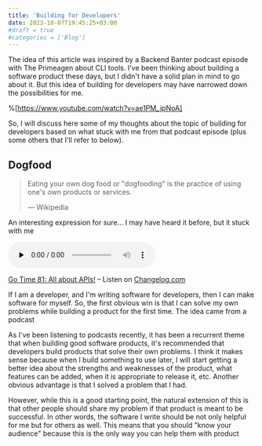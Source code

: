 ```yaml
---
title: 'Building for Developers'
date: 2023-10-07T19:45:25+03:00
#draft = true
#categories = ['Blog']
---
```


The idea of this article was inspired by a Backend Banter podcast episode with The Primeagen about CLI tools. I've been thinking about building a software product these days, but I didn't have a solid plan in mind to go about it. But this idea of building for developers may have narrowed down the possibilities for me.

%[https://www.youtube.com/watch?v=ae1PM_jpNoA] 

So, I will discuss here some of my thoughts about the topic of building for developers based on what stuck with me from that podcast episode (plus some others that I'll refer to below).

## Dogfood

> Eating your own dog food or "dogfooding" is the practice of using one's own products or services.
> 
> — Wikipedia

An interesting expression for sure... I may have heard it before, but it stuck with me

<audio data-theme="night" data-src="https://changelog.com/gotime/81/embed" src="https://op3.dev/e/https://cdn.changelog.com/uploads/gotime/81/go-time-81.mp3" preload="none" class="changelog-episode" controls></audio><p><a href="https://changelog.com/gotime/81">Go Time 81: All about APIs!</a> – Listen on <a href="https://changelog.com/">Changelog.com</a></p><script async src="//cdn.changelog.com/embed.js"></script>

If I am a developer, and I'm writing software for developers, then I can make software for myself. So, the first obvious win is that I can solve my own problems while building a product for the first time. The idea came from a podcast

As I've been listening to podcasts recently, it has been a recurrent theme that when building good software products, it's recommended that developers build products that solve their own problems. I think it makes sense because when I build something to use later, I will start getting a better idea about the strengths and weaknesses of the product, what features can be added, when it is appropriate to release it, etc. Another obvious advantage is that I solved a problem that I had.

However, while this is a good starting point, the natural extension of this is that other people should share my problem if that product is meant to be successful. In other words, the software I write should be not only helpful for me but for others as well. This means that you should "know your audience" because this is the only way you can help them with product
